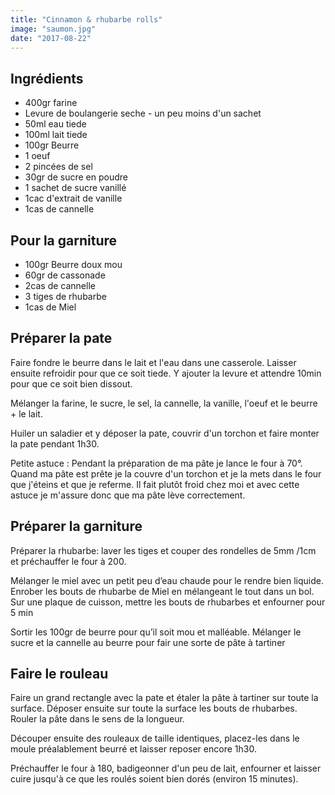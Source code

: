```yaml
---
title: "Cinnamon & rhubarbe rolls"
image: "saumon.jpg"
date: "2017-08-22"
---
```

## Ingrédients

* 400gr farine
* Levure de boulangerie seche - un peu moins d'un sachet
* 50ml eau tiede
* 100ml lait tiede
* 100gr Beurre 
* 1 oeuf
* 2 pincées de sel
* 30gr de sucre en poudre
* 1 sachet de sucre vanillé
* 1cac d'extrait de vanille
* 1cas de cannelle

## Pour la garniture
* 100gr Beurre doux mou
* 60gr de cassonade
* 2cas de cannelle
* 3 tiges de rhubarbe
* 1cas de Miel

## Préparer la pate

Faire fondre le beurre dans le lait et l'eau dans une casserole. Laisser ensuite refroidir pour que ce soit tiede. Y ajouter la levure et attendre 10min pour que ce soit bien dissout.

Mélanger la farine, le sucre, le sel, la cannelle, la vanille, l'oeuf et le beurre + le lait.

Huiler un saladier et y déposer la pate, couvrir d'un torchon et faire monter la pate pendant 1h30.

Petite astuce : Pendant la préparation de ma pâte je lance le four à 70°. Quand ma pâte est prête je la couvre d'un torchon et je la mets dans le four que j'éteins et que je referme. Il fait plutôt froid chez moi et avec cette astuce je m'assure donc que ma pâte lève correctement.

## Préparer la garniture

Préparer la rhubarbe: laver les tiges et couper des rondelles de 5mm /1cm et préchauffer le four à 200.

Mélanger le miel avec un petit peu d’eau chaude pour le rendre bien liquide. Enrober les bouts de rhubarbe de Miel en mélangeant le tout dans un bol. Sur une plaque de cuisson, mettre les bouts de rhubarbes et enfourner pour 5 min

Sortir les 100gr de beurre pour qu’il soit mou et malléable. Mélanger le sucre et la cannelle au beurre pour fair une sorte de pâte à tartiner

## Faire le rouleau

Faire un grand rectangle avec la pate et étaler la pâte à tartiner sur toute la surface. Déposer ensuite sur toute la surface les bouts de rhubarbes. Rouler la pâte dans le sens de la longueur.

Découper ensuite des rouleaux de taille identiques, placez-les dans le moule préalablement beurré et laisser reposer encore 1h30.

Préchauffer le four à 180, badigeonner d'un peu de lait, enfourner et laisser cuire jusqu'à ce que les roulés soient bien dorés (environ 15 minutes).


























